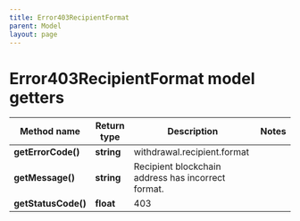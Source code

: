 ```yaml
---
title: Error403RecipientFormat
parent: Model
layout: page
---
```


# Error403RecipientFormat model getters

Method name | Return type | Description | Notes
------------ | ------------- | ------------- | -------------
**getErrorCode()** | **string** | withdrawal.recipient.format |
**getMessage()** | **string** | Recipient blockchain address has incorrect format. |
**getStatusCode()** | **float** | 403 |

